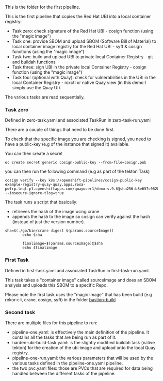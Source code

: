 This is the folder for the first pipeline.

This is the first pipeline that copies the Red Hat UBI into a local container registry:

- Task zero: check signature of the Red Hat UBI - cosign function (using the "magic image")
- Task one: provide SBOM and upload SBOM (Software Bill of Material) to local container image registry for the Red Hat UBI - syft & cosign functions (using the "magic image")
- Task two: build and upload UBI to private local Container Registry - git and buildah functions
- Task three: sign UBI in the private local Container Registry - cosign function (using the "magic image")
- Task four (optional with Quay): check for vulnerabilities in the UBI in the local Container Registry - roxctl or native Quay view (in this demo I simply use the Quay UI).

The various tasks are read sequentially.

### Task zero
Defined in zero-task.yaml and associated TaskRun in zero-task-run.yaml

There are a couple of things that need to be done first.

To check that the specific image you are checking is signed, you need to have a public-key (e.g of the instance that signed it) available.

You can then create a secret
```
oc create secret generic cosign-public-key --from-file=cosign.pub
```

you can then run the following command (e.g as part of the tekton Task)

```
cosign verify --key k8s://openshift-pipelines/cosign-public-key example-registry-quay-quay.apps.rosa-pwfrp.lnqt.p1.openshiftapps.com/quayuser1/demo:v.9.6@sha256:b8e657c0628a947e8c57616becbdb78f3c3ccbbc4dae27272ffbbd243a04735c --insecure-ignore-tlog=true
```
The task runs a script that basically:
 - retrieves the hash of the image using crane
 - appends the hash to the image so cosign can verify against the hash (instead of just the version number).
  
```
sha=$(./go/bin/crane digest $(params.sourceImage))
        echo $sha

        finalimage=$(params.sourceImage)@$sha
        echo $finalimage
```



### First Task

Defined in first-task.yaml and associated TaskRun in first-task-run.yaml.

This task takes a "container image" called sourceImage and does an SBOM analysis and uploads this SBOM to a specific Repo.

Please note the first task uses the "magic image" that has been build (e.g rekor-cli, crane, cosign, syft) in the folder [bastion-build](https://github.com/SimonDelord/UBI-Security/tree/main/bastion-build)

### Second task


There are multiple files for this pipeline to run:
 - pipeline-one.yaml: is effectively the main definition of the pipeline. It contains all the tasks that are being run as part of it.
 - harden-ubi-build-task.yaml: is the slightly modified buildah task (native tekton) for the creation of the ubi image and upload onto the local Quay registry.
 - pipeline-one-run.yaml: the various parameters that will be used by the various tasks defined in the pipeline-one.yaml pipeline.
 - the two pvc.yaml files: those are PVCs that are required for data being handled between the different tasks of the pipeline.
